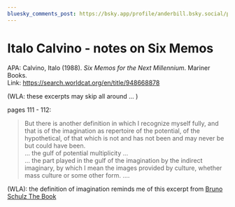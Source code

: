 ```yaml
---
bluesky_comments_post: https://bsky.app/profile/anderbill.bsky.social/post/3lj6aob6iyl2b
---
```


# Italo Calvino - notes on Six Memos

APA: Calvino, Italo (1988). _Six Memos for the Next Millennium_. Mariner Books.  
Link: https://search.worldcat.org/en/title/948668878  

(WLA: these excerpts may skip all around ... )    

pages 111 - 112:  
> But there is another definition in which I recognize myself fully, and that is of the imagination as repertoire of the potential, of the hypothetical, of that which is not and has not been and may never be but could have been.  
> ... the gulf of potential multiplicity ...  
> ... the part played in the gulf of the imagination by the indirect imaginary, by which I mean the images provided by culture, whether mass culture or some other form. ....  

(WLA): the definition of imagination reminds me of this excerpt from [Bruno Schulz The Book](https://bandstands.praxis101.net/readingnotes/bruno_schulz_-_the_book)  
